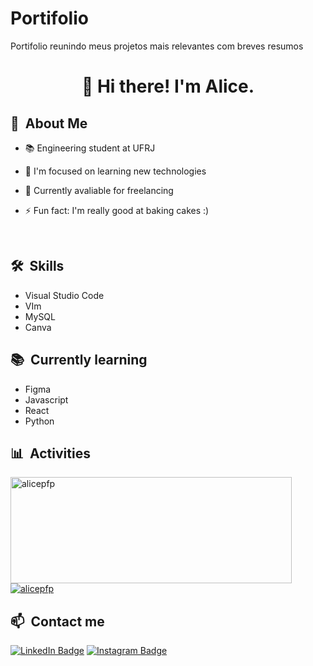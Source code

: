 # Portifolio
Portifolio reunindo meus projetos mais relevantes com breves resumos
<h1 align="center">👋 Hi there! I'm Alice.</h1>

<div>

  ## 🔭 &nbsp;About Me

  - 📚 Engineering student at UFRJ

  - 🌱 I'm focused on learning new technologies 

  - 💼 Currently avaliable for freelancing

  - ⚡ Fun fact: I'm really good at baking cakes :) 

  <br>
  

</div>

<div>

  ## 🛠️ &nbsp;Skills
  
  - Visual Studio Code
  - VIm
  - MySQL
  - Canva
  
</div>

<div>

  ## 📚 &nbsp;Currently learning

  - Figma
  - Javascript
  - React
  - Python

</div>

<div>

  ## 📊 &nbsp;Activities
  <a href="https://github.com/alicepfp">
    <img width=450 height=170 align="center" alt="alicepfp" src="https://github-readme-stats.vercel.app/api?username=alicepfp&theme=dracula&show_icons=true&bg_color=0D1117&hide_border=true&count_private=true" />
  </a>
  <a href="https://github.com/alicepfp">
    <img align="center" alt="alicepfp" src="https://github-readme-stats.vercel.app/api/top-langs/?username=alicepfp&theme=dracula&layout=compact&bg_color=0D1117&hide_border=true&count_private=true" />
  </a>
</div>

<div>

  ## 📫 &nbsp;Contact me 
  
  [![LinkedIn Badge](https://img.shields.io/badge/-Alice_Ferreira-blue?style=flat-square&logo=Linkedin&logoColor=white&link=https://www.linkedin.com/in/alicepfp)](https://www.linkedin.com/in/alicepfp)
  [![Instagram Badge](https://img.shields.io/badge/-capvalce-%23E4405F?style=flat-square&logo=Instagram&logoColor=white)](https://www.instagram.com/capvalce/)
  
</div>
